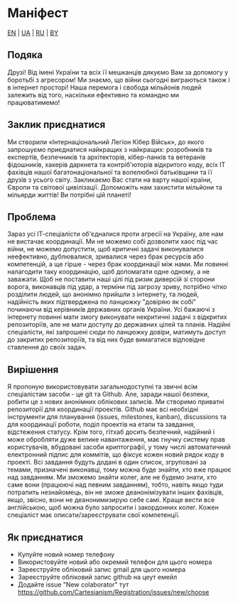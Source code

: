 # Маніфест
[EN](https://github.com/Cartesianism/Manifesto/blob/main/README.md) |
[UA](https://github.com/Cartesianism/Manifesto/blob/main/README.ua.md) |
[RU](https://github.com/Cartesianism/Manifesto/blob/main/README.ru.md) |
[BY](https://github.com/Cartesianism/Manifesto/blob/main/README.by.md)

## Подяка

Друзі! Від імені України та всіх її мешканців дякуємо Вам за допомогу у боротьбі з агресором! Ми знаємо, що війни сьогодні виграються також і в інтернет просторі! Наша перемога і свобода мільйонів людей залежить від того, наскільки ефективно та командно ми працюватимемо!

## Заклик приєднатися

Ми створили «Інтернаціональний Легіон Кібер Військ», до якого запрошуємо приєднатися найкращих з найкращих: розробників та експертів, безпечників та архітекторів, кібер-панків та ветеранів фідошників, хакерів даркнета та контріб'юторів відкритого коду, всіх ІТ фахівців нашої багатонаціональної та волелюбної батьківщини та її друзів з усього світу. Закликаємо Вас стати на варту нашої країни, Європи та світової цивілізації. Допоможіть нам захистити мільйони та мільярди життів! Ви потрібні цій планеті!

## Проблема

Зараз усі ІТ-спеціалісти об'єдналися проти агресії на Україну, але нам не вистачає координації. Ми не можемо собі дозволити хаос під час війни, не можемо допустити, щоб критичні задачі виконувалися неефективно, дублювалися, зривалися через брак ресурсів або компетенцій, а ще гірше - через брак координації між нами. Ми повинні налагодити таку координацію, щоб допомагати одне одному, а не заважати. Щоб не поставити наші цілі під ризик диверсій зі сторони ворога, виконавців під удар, а терміни під загрозу зриву, потрібно чітко розділити людей, що анонімно прийшли з інтернету, та людей, надійність яких підтверджена по ланцюжку "довіряю як собі" починаючи від керівників державних органів України. Усі бажаючі з інтернету повинні мати змогу виконувати некритичні задачі з відкритих репозиторіїв, але не мати доступу до державних цілей та планів. Надійні спеціалісти, які запрошені сюди по ланцюжку довіри, матимуть доступ до закритих репозиторіїв, та від них буде вимагатися відповідне ставлення до своїх задач.

## Вирішення

Я пропоную використовувати загальнодоступні та звичні всім спеціалістам засоби - це git та Github. Але, заради нашої безпеки, робити це з нових анонімних облікових записів. Ми створимо приватні репозиторії для координації проектів. Github має всі необхідні інструменти для планування (issues, milestones, kanban), discussions та для координації роботи, поділ проектів на етапи та завдання, відстеження статусу. Крім того, гітхаб досить безпечний, надійний і може обробляти дуже велике навантаження, має гнучку систему прав користувачів, вбудовані засоби криптографії, у тому числі автоматичний електронний підпис для коммітів, що фіксує кожен новий рядок коду в проекті. Всі завдання будуть додані в один список, згруповані за темами, призначені виконавці, тому можна буде знайти, хто вже працює над завданням. Ми зможемо знайти колег, але не будемо знати, хто саме вони (працюючі над певним завданням), тобто, навіть якщо туди потрапить незнайомець, він не зможе деанонімізувати інших фахівців, якщо, звісно, вони не деанонимизирую себе самі. Краще вести все англійською, щоб можна було запросити і закордонних колег. Кожен спеціаліст має описати/зареєструвати свої компетенції.

## Як приєднатися

- Купуйте новий номер телефону
- Використовуйте новий або окремий телефон для цього номера
- Зареєструйте обліковий запис gmail для цього номера
- Зареєструйте обліковий запис github на цеут емейл
- Додайте issue "New colaborator" тут https://github.com/Cartesianism/Registration/issues/new/choose
